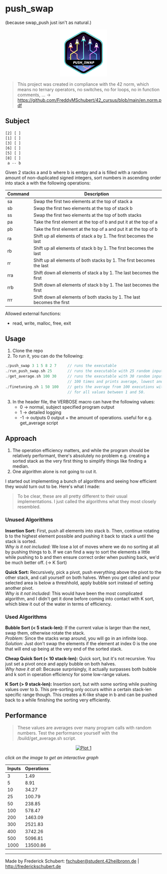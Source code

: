 # push_swap
(because swap_push just isn't as natural.)

<p align="center">
  <img src="https://github.com/mcombeau/mcombeau/blob/main/42_badges/push_swape.png" alt="Push_swap 42 project badge"/><br>
</p>

> This project was created in compliance with the 42 norm, which means no ternary operators, no switches, no for loops, no in function comments, ... -> https://github.com/FreddyMSchubert/42_cursus/blob/main/en.norm.pdf

## Subject

```
[2] [ ]
[1] [ ]
[3] [ ]
[6] [ ]
[5] [ ]
[8] [ ]
 a -- b
```

Given 2 stacks a and b where b is emtpy and a is filled with a random amount of non-duplicated signed integers, sort numbers in ascending order into stack a with the following operations:

| Command | Description                                                        |
|---------|--------------------------------------------------------------------|
| sa      | Swap the first two elements at the top of stack a                  |
| sb      | Swap the first two elements at the top of stack b                  |
| ss      | Swap the first two elements at the top of both stacks              |
| pa      | Take the first element at the top of b and put it at the top of a  |
| pb      | Take the first element at the top of a and put it at the top of b  |
| ra      | Shift up all elements of stack a by 1. The first becomes the last  |
| rb      | Shift up all elements of stack b by 1. The first becomes the last  |
| rr      | Shift up all elements of both stacks by 1. The first becomes the last |
| rra     | Shift down all elements of stack a by 1. The last becomes the first |
| rrb     | Shift down all elements of stack b by 1. The last becomes the first |
| rrr     | Shift down all elements of both stacks by 1. The last becomes the first |


Allowed external functions:
- read, write, malloc, free, exit

## Usage
1. Clone the repo
2. To run it, you can do the following:
```C
./push_swap 3 1 5 8 2 7		// runs the executable
./run_push_swap.sh 25		// runs the executable with 25 random inputs
./get_average.sh 100 30		// runs the executable with 30 random inputs
							// 100 times and prints average, lowest and highest values
./finetuning.sh 1 50 100	// gets the average from 100 executions with random inputs
							// for all values between 1 and 50.
```
3. In the header file, the VERBOSE macro can have the following values:
	- 0  -> normal, subject specified program output
	- 1  -> detailed logging
	- -1 -> outputs 0 output + the amount of operations. useful for e.g. get_average script

## Approach

1. The operation efficiency matters, and while the program should be relatively performant, there's absolutely no problem e.g. creating a sorted stack as the very first thing to simplify things like finding a median.
2. One algorithm alone is not going to cut it.

I started out implementing a bunch of algorithms and seeing how efficient they would turn out to be. Here's what I made:

> To be clear, these are all pretty different to their usual implementations. I just called the algorithms what they most closely resembled.

### Unused Algorithms

<strong>Insertion Sort:</strong> First, push all elements into stack b. Then, continue rotating b to the highest element possible and pushing it back to stack a until the stack is sorted.<br>
	<em>Why is it not included:</em> We lose a lot of moves where we do no sorting at all by pushing things to b. If we can find a way to sort the elements a little while pushing to b and then ensure correct order when pushing back, we'd be much better off. (-> K Sort)

<strong>Quick Sort:</strong> Recursively, pick a pivot, push everything above the pivot to the other stack, and call yourself on both halves. When you get called and your selected area is below a threshhold, apply bubble sort instead of setting another pivot.<br>
	<em>Why is it not included:</em> This would have been the most complicated algorithm, and I didn't get it done before coming into contact with K sort, which blew it out of the water in terms of efficiency.<br>

### Used Algorithms

<strong>Bubble Sort (< 5 stack-len):</strong> If the current value is larger than the next, swap them, otherwise rotate the stack.<br>
	<em>Problem:</em> Since the stacks wrap around, you will go in an infinite loop.<br>
<em>Solution:</em> Just don't swap the elements if the element at index 0 is the one that will end up being at the very end of the sorted stack.

<strong>Cheap Quick Sort (< 10 stack-len):</strong> Quick sort, but it's not recursive. You just set a pivot once and apply bubble on both halves.<br>
<em>Why have it at all:</em> Because surprisingly, it actually surpasses both bubble and k sort in operation efficiency for some low-range values.

<strong>K Sort (> 9 stack-len):</strong> Insertion sort, but with some sorting while pushing values over to b. This pre-sorting only occurs within a certain stack-len specific range though. This creates a K-like shape in b and can be pushed back to a while finishing the sorting very efficiently.<br>

## Performance
> These values are averages over many program calls with random numbers. Test the performance yourself with the /build/get_average.sh script.

<div>
    <a href="https://plotly.com/~ottoottootto/1/?share_key=zNIWNRe4Pu1EGi9qCprv4x" target="_blank" title="Plot 1" style="display: block; text-align: center;"><img src="https://plotly.com/~ottoottootto/1.png?share_key=zNIWNRe4Pu1EGi9qCprv4x" alt="Plot 1" style="max-width: 100%;width: 600px;"  width="600" onerror="this.onerror=null;this.src='https://plotly.com/404.png';" /></a>
</div>

_click on the image to get an interactive graph_

| Inputs | Operations |
|--------|------------|
| 3      | 1.49       |
| 5      | 8.91       |
| 10     | 34.27      |
| 25     | 100.79     |
| 50     | 238.85     |
| 100    | 578.47     |
| 200    | 1463.09    |
| 300    | 2521.83    |
| 400    | 3742.26    |
| 500    | 5096.81    |
| 1000   | 13500.86   |

---

Made by Frederick Schubert: fschuber@student.42heilbronn.de | http://frederickschubert.de
